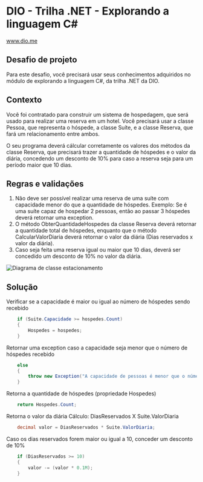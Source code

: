 # DIO - Trilha .NET - Explorando a linguagem C#
www.dio.me

## Desafio de projeto
Para este desafio, você precisará usar seus conhecimentos adquiridos no módulo de explorando a linguagem C#, da trilha .NET da DIO.

## Contexto
Você foi contratado para construir um sistema de hospedagem, que será usado para realizar uma reserva em um hotel. Você precisará usar a classe Pessoa, que representa o hóspede, a classe Suíte, e a classe Reserva, que fará um relacionamento entre ambos.

O seu programa deverá cálcular corretamente os valores dos métodos da classe Reserva, que precisará trazer a quantidade de hóspedes e o valor da diária, concedendo um desconto de 10% para caso a reserva seja para um período maior que 10 dias.

## Regras e validações
1. Não deve ser possível realizar uma reserva de uma suíte com capacidade menor do que a quantidade de hóspedes. Exemplo: Se é uma suíte capaz de hospedar 2 pessoas, então ao passar 3 hóspedes deverá retornar uma exception.
2. O método ObterQuantidadeHospedes da classe Reserva deverá retornar a quantidade total de hóspedes, enquanto que o método CalcularValorDiaria deverá retornar o valor da diária (Dias reservados x valor da diária).
3. Caso seja feita uma reserva igual ou maior que 10 dias, deverá ser concedido um desconto de 10% no valor da diária.


![Diagrama de classe estacionamento](diagrama_classe_hotel.png)

## Solução

Verificar se a capacidade é maior ou igual ao número de hóspedes sendo recebido 
~~~csharp
    if (Suite.Capacidade >= hospedes.Count)
    {
        Hospedes = hospedes;
    }
~~~

Retornar uma exception caso a capacidade seja menor que o número de hóspedes recebido
~~~csharp
    else
    {
        throw new Exception("A capacidade de pessoas é menor que o número de hospedes recebido.");
    }
~~~

Retorna a quantidade de hóspedes (propriedade Hospedes)
~~~csharp
    return Hospedes.Count;
~~~

Retorna o valor da diária
Cálculo: DiasReservados X Suite.ValorDiaria
~~~csharp
    decimal valor = DiasReservados * Suite.ValorDiaria;
~~~

Caso os dias reservados forem maior ou igual a 10, conceder um desconto de 10%
~~~csharp
    if (DiasReservados >= 10)
    {
        valor -= (valor * 0.1M);
    }
~~~